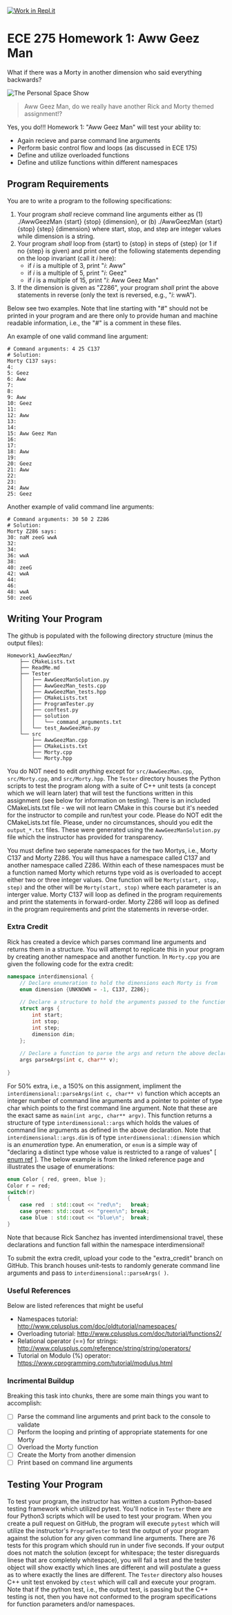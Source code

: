 [![Work in Repl.it](https://classroom.github.com/assets/work-in-replit-14baed9a392b3a25080506f3b7b6d57f295ec2978f6f33ec97e36a161684cbe9.svg)](https://classroom.github.com/online_ide?assignment_repo_id=3216702&assignment_repo_type=AssignmentRepo)
# ECE 275 Homework 1: Aww Geez Man

What if there was a Morty in another dimension who said everything backwards?


![The Personal Space Show](imgs/gettinWeird.jpg)

> Aww Geez Man, do we really have another Rick and Morty themed assignment!?

Yes, you do!!! Homework 1: "Aww Geez Man" will test your ability to:

* Again recieve and parse command line arguments
* Perform basic control flow and loops (as discussed in ECE 175)
* Define and utilize overloaded functions
* Define and utilize functions within different namespaces

## Program Requirements
You are to write a program to the following specifications:

1. Your program *shall* recieve command line arguments either as (1) ./AwwGeezMan {start} {stop} {dimension}, or (b) ./AwwGeezMan {start} {stop} {step} {dimension} where start, stop, and step are integer values while dimension is a string.
2. Your program *shall* loop from {start} to {stop} in steps of {step} (or 1 if no {step} is given) and print one of the following statements depending on the loop invariant (call it *i* here):
	* if *i* is a multiple of 3, print "*i*: Aww"
	* if *i* is a multiple of 5, print "*i*: Geez"
	* if *i* is a multiple of 15, print "*i*: Aww Geez Man"
3. If the dimension is given as "Z286", your program *shall* print the above statements in reverse (only the text is reversed, e.g., "*i*: wwA"). 

Below see two examples. Note that line starting with "#" should not be printed in your program and are there only to provide human and machine readable information, i.e., the "#" is a comment in these files.

An example of one valid command line argument: 

```
# Command arguments: 4 25 C137
# Solution:
Morty C137 says:
4: 
5: Geez
6: Aww
7: 
8: 
9: Aww
10: Geez
11: 
12: Aww
13: 
14: 
15: Aww Geez Man
16: 
17: 
18: Aww
19: 
20: Geez
21: Aww
22: 
23: 
24: Aww
25: Geez
```

Another example of valid command line arguments:

```
# Command arguments: 30 50 2 Z286
# Solution:
Morty Z286 says:
30: naM zeeG wwA
32: 
34: 
36: wwA
38: 
40: zeeG
42: wwA
44: 
46: 
48: wwA
50: zeeG
```

## Writing Your Program
The github is populated with the following directory structure (minus the output files):

```
Homework1_AwwGeezMan/
    ├── CMakeLists.txt
    ├── ReadMe.md
    ├── Tester
    │   ├── AwwGeezManSolution.py
    │   ├── AwwGeezMan_tests.cpp
    │   ├── AwwGeezMan_tests.hpp
    │   ├── CMakeLists.txt
    │   ├── ProgramTester.py
    │   ├── conftest.py
    │   ├── solution
    │   │   └── command_arguments.txt
    │   └── test_AwwGeezMan.py
    └── src
        ├── AwwGeezMan.cpp
        ├── CMakeLists.txt
        ├── Morty.cpp
        └── Morty.hpp
```
You do NOT need to edit *anything* except for ```src/AwwGeezMan.cpp```, ```src/Morty.cpp```, and ```src/Morty.hpp```. The ```Tester``` directory houses the Python scripts to test the program along with a suite of C++ unit tests (a concept which we will learn later) that will test the functions written in this assignment (see below for information on testing). There is an included CMakeLists.txt file - we will not learn CMake in this course but it's needed for the instructor to compile and run/test your code. Please do NOT edit the CMakeLists.txt file. Please, under no circumstances, should you edit the ```output_*.txt``` files. These were generated using the ```AwwGeezManSolution.py``` file which the instructor has provided for transparency. 

You must define two seperate namespaces for the two Mortys, i.e., Morty C137 and Morty Z286. You will thus have a namespace called C137 and another namespace called Z286. Within each of these namespaces must be a function named Morty which returns type void as is overloaded to accept either two or three integer values. One function will be ```Morty(start, stop, step)``` and the other will be ```Morty(start, stop)``` where each parameter is an interger value. Morty C137 will loop as defined in the program requirements and print the statements in forward-order. Morty Z286 will loop as defined in the program requirements and print the statements in reverse-order. 

### Extra Credit
Rick has created a device which parses command line arguments and returns them in a structure. You will attempt to replicate this in your program by creating another namespace and another function. In ```Morty.cpp``` you are given the following code for the extra credit: 

```C++
namespace interdimensional { 
	// Declare enumeration to hold the dimensions each Morty is from
	enum dimension {UNKNOWN = -1, C137, Z286};
	
	// Declare a structure to hold the arguments passed to the function
	struct args {
		int start;
		int stop;
		int step;
		dimension dim;
	};
	
	// Declare a function to parse the args and return the above declared structure
	args parseArgs(int c, char** v);
	
}
```

For 50% extra, i.e., a 150% on this assignment, impliment the ```interdimensional::parseArgs(int c, char** v)``` function which accepts an integer number of command line arguments and a pointer to pointer of type char which points to the first command line argument. Note that these are the exact same as ```main(int argc, char** argv)```. This function returns a structure of type ```interdimensional::args``` which holds the values of command line arguments as defined in the above declaration. Note that ```interdimensional::args.dim``` is of type ```interdimensional::dimension``` which is an *enumeration* type. An enumeration, or ```enum``` is a simple way of "declaring a distinct type whose value is restricted to a range of values" [ [enum ref](https://en.cppreference.com/w/cpp/language/enum) ]. The below example is from the linked reference page and illustrates the usage of enumerations: 

```C++
enum Color { red, green, blue };
Color r = red;
switch(r)
{
    case red  : std::cout << "red\n";   break;
    case green: std::cout << "green\n"; break;
    case blue : std::cout << "blue\n";  break;
}
```
Note that because Rick Sanchez has invented interdimensional travel, these declarations and function fall within the namespace interdimensional! 

To submit the extra credit, upload your code to the "extra_credit" branch on GitHub. This branch houses unit-tests to randomly generate command line arguments and pass to ```interdimensional::parseArgs( )```. 

### Useful References
Below are listed references that might be useful

* Namespaces tutorial: <http://www.cplusplus.com/doc/oldtutorial/namespaces/>
* Overloading tutorial: <http://www.cplusplus.com/doc/tutorial/functions2/>
* Relational operator (==) for strings: <http://www.cplusplus.com/reference/string/string/operators/> 
* Tutorial on Modulo (%) operator: <https://www.cprogramming.com/tutorial/modulus.html> 

### Incrimental Buildup
Breaking this task into chunks, there are some main things you want to accomplish:

- [ ] Parse the command line arguments and print back to the console to validate
- [ ] Perform the looping and printing of appropriate statements for one Morty
- [ ] Overload the Morty function
- [ ] Create the Morty from another dimension
- [ ] Print based on command line arguments

## Testing Your Program
To test your program, the instructor has written a custom Python-based testing framework which utilized pytest. You'll notice in ```Tester``` there are four Python3 scripts which will be used to test your program. When you create a pull request on GitHub, the program will execute ```pytest``` which will utilize the instructor's ```ProgramTester``` to test the output of your program against the solution for any given command line arguments. There are 76 tests for this program which should run in under five seconds. If your output does not match the solution (except for whitespace; the tester disreguards linese that are completely whitespace), you will fail a test and the tester object will show exactly which lines are different and will postulate a guess as to where exactly the lines are different. The ```Tester``` directory also houses C++ unit test envoked by ```ctest``` which will call and execute your program. Note that if the python test, i.e., the output test, is passing but the C++ testing is not, then you have not conformed to the program specifications for function parameters and/or namespaces. 
